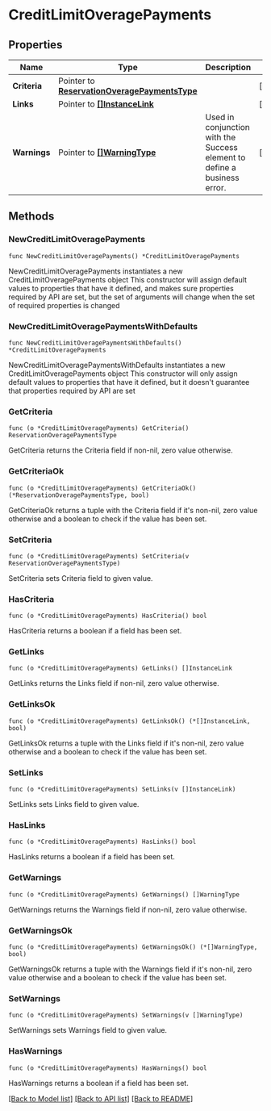 # CreditLimitOveragePayments

## Properties

Name | Type | Description | Notes
------------ | ------------- | ------------- | -------------
**Criteria** | Pointer to [**ReservationOveragePaymentsType**](ReservationOveragePaymentsType.md) |  | [optional] 
**Links** | Pointer to [**[]InstanceLink**](InstanceLink.md) |  | [optional] 
**Warnings** | Pointer to [**[]WarningType**](WarningType.md) | Used in conjunction with the Success element to define a business error. | [optional] 

## Methods

### NewCreditLimitOveragePayments

`func NewCreditLimitOveragePayments() *CreditLimitOveragePayments`

NewCreditLimitOveragePayments instantiates a new CreditLimitOveragePayments object
This constructor will assign default values to properties that have it defined,
and makes sure properties required by API are set, but the set of arguments
will change when the set of required properties is changed

### NewCreditLimitOveragePaymentsWithDefaults

`func NewCreditLimitOveragePaymentsWithDefaults() *CreditLimitOveragePayments`

NewCreditLimitOveragePaymentsWithDefaults instantiates a new CreditLimitOveragePayments object
This constructor will only assign default values to properties that have it defined,
but it doesn't guarantee that properties required by API are set

### GetCriteria

`func (o *CreditLimitOveragePayments) GetCriteria() ReservationOveragePaymentsType`

GetCriteria returns the Criteria field if non-nil, zero value otherwise.

### GetCriteriaOk

`func (o *CreditLimitOveragePayments) GetCriteriaOk() (*ReservationOveragePaymentsType, bool)`

GetCriteriaOk returns a tuple with the Criteria field if it's non-nil, zero value otherwise
and a boolean to check if the value has been set.

### SetCriteria

`func (o *CreditLimitOveragePayments) SetCriteria(v ReservationOveragePaymentsType)`

SetCriteria sets Criteria field to given value.

### HasCriteria

`func (o *CreditLimitOveragePayments) HasCriteria() bool`

HasCriteria returns a boolean if a field has been set.

### GetLinks

`func (o *CreditLimitOveragePayments) GetLinks() []InstanceLink`

GetLinks returns the Links field if non-nil, zero value otherwise.

### GetLinksOk

`func (o *CreditLimitOveragePayments) GetLinksOk() (*[]InstanceLink, bool)`

GetLinksOk returns a tuple with the Links field if it's non-nil, zero value otherwise
and a boolean to check if the value has been set.

### SetLinks

`func (o *CreditLimitOveragePayments) SetLinks(v []InstanceLink)`

SetLinks sets Links field to given value.

### HasLinks

`func (o *CreditLimitOveragePayments) HasLinks() bool`

HasLinks returns a boolean if a field has been set.

### GetWarnings

`func (o *CreditLimitOveragePayments) GetWarnings() []WarningType`

GetWarnings returns the Warnings field if non-nil, zero value otherwise.

### GetWarningsOk

`func (o *CreditLimitOveragePayments) GetWarningsOk() (*[]WarningType, bool)`

GetWarningsOk returns a tuple with the Warnings field if it's non-nil, zero value otherwise
and a boolean to check if the value has been set.

### SetWarnings

`func (o *CreditLimitOveragePayments) SetWarnings(v []WarningType)`

SetWarnings sets Warnings field to given value.

### HasWarnings

`func (o *CreditLimitOveragePayments) HasWarnings() bool`

HasWarnings returns a boolean if a field has been set.


[[Back to Model list]](../README.md#documentation-for-models) [[Back to API list]](../README.md#documentation-for-api-endpoints) [[Back to README]](../README.md)


